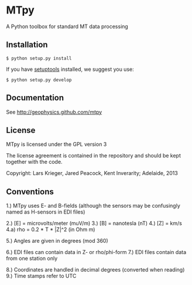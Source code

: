 MTpy
====

A Python toolbox for standard MT data processing

Installation
------------

    $ python setup.py install

If you have [setuptools](http://pypi.python.org/pypi/setuptools) installed, we
suggest you use:

    $ python setup.py develop

Documentation
-------------

See http://geophysics.github.com/mtpy



License
-------

MTpy is licensed under the GPL version 3

The license agreement is contained in the repository and should be kept together with the code.


Copyright: Lars Krieger, Jared Peacock, Kent Inverarity; Adelaide, 2013



Conventions
-----------

1.) MTpy uses E- and B-fields (although the sensors may be confusingly named as H-sensors in EDI files)

2.) [E] = microvolts/meter (muV/m)
3.) [B] = nanotesla (nT)
4.) [Z] = km/s
4.a) rho = 0.2 * T * |Z|^2  (in Ohm m)

5.) Angles are given in degrees (mod 360)

6.) EDI files can contain data in Z- or rho/phi-form
7.) EDI files contain data from one station only

8.) Coordinates are handled in decimal degrees (converted when reading)
9.) Time stamps refer to UTC





